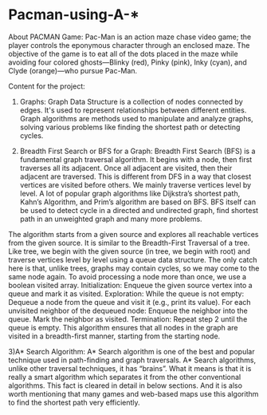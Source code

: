 # Pacman-using-A-*
About PACMAN Game:
Pac-Man is an action maze chase video game; the player controls the eponymous character through an enclosed maze. The objective of the game is to eat all of the dots placed in the maze while avoiding four colored ghosts—Blinky (red), Pinky (pink), Inky (cyan), and Clyde (orange)—who pursue Pac-Man.

Content for the project:
1) Graphs:
Graph Data Structure is a collection of nodes connected by edges. It's used to represent relationships between different entities. Graph algorithms are methods used to manipulate and analyze graphs, solving various problems like finding the shortest path or detecting cycles.

2) Breadth First Search or BFS for a Graph:
Breadth First Search (BFS) is a fundamental graph traversal algorithm. It begins with a node, then first traverses all its adjacent. Once all adjacent are visited, then their adjacent are traversed. This is different from DFS in a way that closest vertices are visited before others. We mainly traverse vertices level by level. A lot of popular graph algorithms like Dijkstra’s shortest path, Kahn’s Algorithm, and Prim’s algorithm are based on BFS. BFS itself can be used to detect cycle in a directed and undirected graph, find shortest path in an unweighted graph and many more problems.

The algorithm starts from a given source and explores all reachable vertices from the given source. It is similar to the Breadth-First Traversal of a tree. Like tree, we begin with the given source (in tree, we begin with root) and traverse vertices level by level using a queue data structure. The only catch here is that, unlike trees, graphs may contain cycles, so we may come to the same node again. To avoid processing a node more than once, we use a boolean visited array.
Initialization: Enqueue the given source vertex into a queue and mark it as visited.
Exploration: While the queue is not empty:
Dequeue a node from the queue and visit it (e.g., print its value).
For each unvisited neighbor of the dequeued node:
Enqueue the neighbor into the queue.
Mark the neighbor as visited.
Termination: Repeat step 2 until the queue is empty.
This algorithm ensures that all nodes in the graph are visited in a breadth-first manner, starting from the starting node.

3)A* Search Algorithm:
A* Search algorithm is one of the best and popular technique used in path-finding and graph traversals.
A* Search algorithms, unlike other traversal techniques, it has “brains”. What it means is that it is really a smart algorithm which separates it from the other conventional algorithms. This fact is cleared in detail in below sections. 
And it is also worth mentioning that many games and web-based maps use this algorithm to find the shortest path very efficiently.
